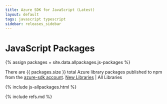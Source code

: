 ```yaml
---
title: Azure SDK for JavaScript (Latest)
layout: default
tags: javascript typescript
sidebar: releases_sidebar
---
```


# JavaScript Packages

{% assign packages = site.data.allpackages.js-packages %}

There are {{ packages.size }} total Azure library packages published to npm from the [azure-sdk account](https://www.npmjs.com/~azure-sdk).
[New Libraries](../latest/js.md) | All Libraries

{% include js-allpackages.html %}

{% include refs.md %}
